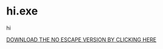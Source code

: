 # hi.exe
hi


[DOWNLOAD THE NO ESCAPE VERSION BY CLICKING HERE](https://github.com/snowysnipes/hi.exe/releases/download/hi/no.escape.rar)

